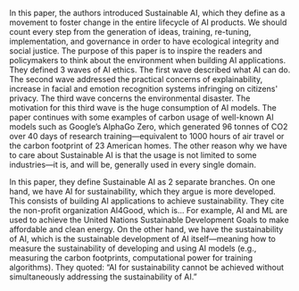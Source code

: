 In this paper, the authors introduced Sustainable AI, which they define as a movement to foster change in the entire lifecycle of AI products. We should count every step from the generation of ideas, training, re-tuning, implementation, and governance in order to have ecological integrity and social justice. The purpose of this paper is to inspire the readers and policymakers to think about the environment when building AI applications.
They defined 3 waves of AI ethics. The first wave described what AI can do. The second wave addressed the practical concerns of explainability, increase in facial and emotion recognition systems infringing on citizens' privacy. The third wave concerns the environmental disaster. The motivation for this third wave is the huge consumption of AI models.
The paper continues with some examples of carbon usage of well-known AI models such as Google’s AlphaGo Zero, which generated 96 tonnes of CO2 over 40 days of research training—equivalent to 1000 hours of air travel or the carbon footprint of 23 American homes.
The other reason why we have to care about Sustainable AI is that the usage is not limited to some industries—it is, and will be, generally used in every single domain.

In this paper, they define Sustainable AI as 2 separate branches. On one hand, we have AI for sustainability, which they argue is more developed. This consists of building AI applications to achieve sustainability. They cite the non-profit organization AI4Good, which is... For example, AI and ML are used to achieve the United Nations Sustainable Development Goals to make affordable and clean energy.
On the other hand, we have the sustainability of AI, which is the sustainable development of AI itself—meaning how to measure the sustainability of developing and using AI models (e.g., measuring the carbon footprints, computational power for training algorithms).
They quoted: “AI for sustainability cannot be achieved without simultaneously addressing the sustainability of AI.”
